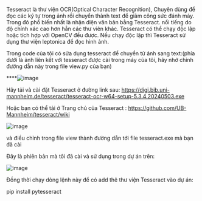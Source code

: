 Tesseract là thư viện OCR(Optical Character Recognition), Chuyên dùng để đọc các ký tự trong ảnh rồi chuyển thành text để giảm công sức đánh máy. Trong đó phổ biến nhất là nhận diện văn bản bằng Tesseract. nổi tiếng do độ chính xác cao hơn hẳn các thư viên khác. Tesseract có thể chạy độc lập hoặc tích hợp với OpenCV đều được. Nếu chạy độc lập thì Tesseract sử dụng thư viện leptonica để đọc hình ảnh.


Trong code của tôi có sửa dụng tesseract để chuyển từ ảnh sang text:(phía dưới là ảnh liên kết với tesseract được cài trong máy của tôi, hãy nhớ chỉnh đường dẫn này trong file view.py của bạn)

****![image](https://github.com/binh123440/DAPM/assets/144503606/79dd7a82-a631-4efe-834c-d68e1a9b0f75)

Hãy tải và cài đặt Tesseract ở đường link sau: https://digi.bib.uni-mannheim.de/tesseract/tesseract-ocr-w64-setup-5.3.4.20240503.exe

Hoặc bạn có thể tải ở Trang chủ của Tesseract : https://github.com/UB-Mannheim/tesseract/wiki

![image](https://github.com/binh123440/DAPM/assets/144503606/583c69f3-e656-4dcf-bc14-276a45bcecad)

và điều chỉnh trong file view thành đường dẫn tới file tesseract.exe mà bạn đã cài

Đây là phiên bản mà tôi đã cài và sử dụng trong dự án trên:

![image](https://github.com/binh123440/DAPM/assets/144503606/5da72911-0f99-4abf-bf13-7fbaa087e078)

Đồng thời chạy dòng lệnh này để có add thê thư viện Tesseract vào dự án:

pip install pytesseract
